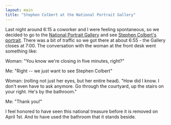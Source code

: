 ```yaml
---
layout: main
title: "Stephen Colbert at the National Portrait Gallery"
---
```

Last night around 6:15 a coworker and I were feeling spontaneous, so we
decided to go to the [National Portrait Gallery](http://www.npg.si.edu/) and
see [Stephen Colbert's portrait](http://www.npg.si.edu/exhibit/colbert.htm).
There was a bit of traffic so we got there at about 6:55 - the Gallery closes
at 7:00. The conversation with the woman at the front desk went something
like:

  
Woman: "You know we're closing in five minutes, right?"

  
Me: "Right -- we just want to see Stephen Colbert"

  
Woman: (rolling not just her eyes, but her entire head). "How did I know. I
don't even have to ask anymore. Go through the courtyard, up the stairs on
your right. He's by the bathroom."

  
Me: "Thank you!"

  
I feel honored to have seen this national treasure before it is removed on
April 1st. And to have used the bathroom that it stands beside.

